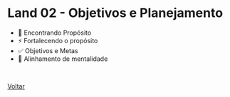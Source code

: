 <h1>Land 02 - Objetivos e Planejamento</h1>

- <a href="./encontrando_proposito.md" style="text-decoration:none;">🎯 Encontrando Propósito </a> <br>
- <a href="./fortalecendo_proposito.md" style="text-decoration:none;">⚡ Fortalecendo o propósito </a> <br>
- <a href="./objetivos_metas.md" style="text-decoration:none;">✅ Objetivos e Metas </a> <br>
- <a href="./ajustando_mentalidade.md" style="text-decoration:none;">🔑 Alinhamento de mentalidade </a>

<br>

<a href="../../README.md">Voltar</a>
